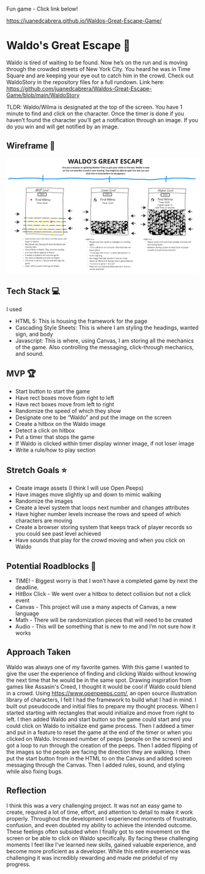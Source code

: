 Fun game - Click link below!

https://juanedcabrera.github.io/Waldos-Great-Escape-Game/

# Waldo's Great Escape 🏃

Waldo is tired of waiting to be found. Now he’s on the run and is moving through the crowded streets of New York City. You heard he was in Time Square and are keeping your eye out to catch him in the crowd.
Check out WaldoStory in the repository files for a full rundown.
Link here: https://github.com/juanedcabrera/Waldos-Great-Escape-Game/blob/main/WaldoStory

TLDR: Waldo/Wilma is designated at the top of the screen. You have 1 minute to find and click on the character. Once the timer is done if you haven’t found the character you’ll get a notification through an image. If you do you win and will get notified by an image.


## Wireframe 👀 
![Waldo Great Escape Wireframe](https://github.com/juanedcabrera/Project1-Game/blob/main/Waldo's%20Great%20Escape%20Wireframe%20-%20Updated.png?raw=true "Waldo Great Escape Wireframe")


## Tech Stack 💻

I used
- HTML 5: This is housing the framework for the page
- Cascading Style Sheets: This is where I am styling the headings, wanted sign, and body
- Javascript: This is where, using Canvas, I am storing all the mechanics of the game. Also controlling the messaging, click-through mechanics, and sound. 


## MVP 🏆

- Start button to start the game
- Have rect boxes move from right to left
- Have rect boxes move from left to right
- Randomize the speed of which they show
- Designate one to be “Waldo” and put the image on the screen
- Create a hitbox on the Waldo image
- Detect a click on hitbox
- Put a timer that stops the game
- If Waldo is clicked within timer display winner image, if not loser image
- Write a rule/how to play section

## Stretch Goals ⭐
- Create image assets (I think I will use Open Peeps)
- Have images move slightly up and down to mimic walking
- Randomize the images
- Create a level system that loops next number and changes attributes
- Have higher number levels increase the rows and speed of which characters are moving
- Create a browser storing system that keeps track of player records so you could see past level achieved
- Have sounds that play for the crowd moving and when you click on Waldo

## Potential Roadblocks 🚧
- TIME! - Biggest worry is that I won’t have a completed game by next the deadline. 
- HitBox Click - We went over a hitbox to detect collision but not a click event
- Canvas - This project will use a many aspects of Canvas, a new language
- Math - There will be randomization pieces that will need to be created
- Audio - This will be something that is new to me and I’m not sure how it works

## Approach  Taken
Waldo was always one of my favorite games. With this game I wanted to give the user the experience of finding and clicking Waldo without knowing the next time that he would be in the same spot. Drawing inspiration from games like Assasin's Creed, I thought it would be cool if Waldo could blend in a crowd. Using https://www.openpeeps.com/, an open source illustration library of characters, I felt I had the framework to build what I had in mind. I built out pseudocode and initial files to prepare my thought process.  When I started starting with rectangles that would initialize and move from right to left. I then added Waldo and start button so the game could start and you could click on Waldo to initialize end game process. Then I addeed a timer and put in a feature to reset the game at the end of the timer or when you clicked on Waldo. Increased number of peeps (people on the screen) and got a loop to run through the creation of the peeps. Then I added flipping of the images so the people are facing the direction they are walking. I then put the start button from in the HTML to on the Canvas and added screen messaging through the Canvas. Then I added rules, sound, and styling while also fixing bugs.

## Reflection
I think this was a very challenging project. It was not an easy game to create, required a lot of time, effort, and attention to detail to make it work properly. Throughout the development I experienced moments of frustratio, confusion, and even doubted my ability to achieve the intended outcome. These feelings often subsided when I finally got to see movement on the screen or be able to click on Waldo specifically. By facing these challenging moments I feel like I've learned new skills, gained valuable experience, and become more proficient as a developer. While this entire experience was challenging it was incredibly rewarding and made me prideful of my progress.